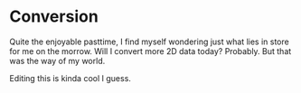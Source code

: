 Conversion
==========


Quite the enjoyable pasttime, I find myself wondering just what lies in store for me on the morrow.  Will I convert more 2D data today?  Probably.  But that was the way of my world.  

Editing this is kinda cool I guess.

